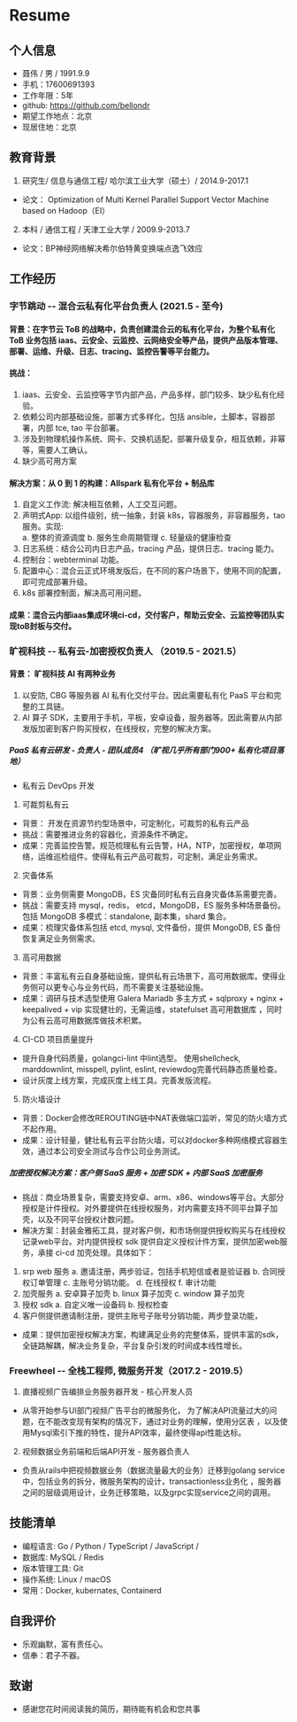 # Resume


## 个人信息
- 聂伟 / 男 / 1991.9.9
- 手机：17600691393
- 工作年限：5年
- github: https://github.com/bellondr
- 期望工作地点：北京
- 现居住地：北京

## 教育背景
1. 研究生/ 信息与通信工程/ 哈尔滨工业大学（硕士）/ 2014.9-2017.1
- 论文： Optimization of Multi Kernel Parallel Support Vector Machine based on Hadoop（EI）
2. 本科 / 通信工程 / 天津工业大学 / 2009.9-2013.7
- 论文：BP神经网络解决希尔伯特黄变换端点逸飞效应

## 工作经历 
### 字节跳动 -- 混合云私有化平台负责人 (2021.5 - 至今)
#### 背景：在字节云 ToB 的战略中，负责创建混合云的私有化平台，为整个私有化 ToB 业务包括 iaas、云安全、云监控、云网络安全等产品，提供产品版本管理、部署、运维、升级、日志、tracing、监控告警等平台能力。
#### 挑战：
1. iaas、云安全、云监控等字节内部产品，产品多样，部门较多、缺少私有化经验。
2. 依赖公司内部基础设施，部署方式多样化，包括 ansible，土脚本，容器部署，内部 tce, tao 平台部署。
3. 涉及到物理机操作系统、网卡、交换机适配，部署升级复杂，相互依赖，非幂等，需要人工确认。
4. 缺少高可用方案

#### 解决方案：从 0 到 1 的构建：Allspark 私有化平台 + 制品库
1. 自定义工作流: 解决相互依赖，人工交互问题。
2. 声明式App: 以组件级别，统一抽象，封装 k8s，容器服务，非容器服务，tao服务。实现:  
   a. 整体的资源调度
   b. 服务生命周期管理
   c. 轻量级的健康检查
3. 日志系统：结合公司内日志产品，tracing 产品，提供日志、tracing 能力。
4. 控制台：webterminal 功能。
5. 配置中心：混合云正式环境发版后，在不同的客户场景下，使用不同的配置，即可完成部署升级。
6. k8s 部署控制面，解决高可用问题。

#### 成果：混合云内部iaas集成环境ci-cd，交付客户，帮助云安全、云监控等团队实现toB封板与交付。

### 旷视科技 --  私有云-加密授权负责人 （2019.5 - 2021.5）
#### 背景： 旷视科技 AI 有两种业务

1. 以安防, CBG 等服务器 AI 私有化交付平台。因此需要私有化 PaaS 平台和完整的工具链。
2. AI 算子 SDK，主要用于手机，平板，安卓设备，服务器等。因此需要从内部发版加密到客户购买授权，在线授权，完整的解决方案。

##### PaaS 私有云研发 - 负责人 - 团队成员4 （旷视几乎所有部门900+ 私有化项目落地）
* 私有云 DevOps 开发
1. 可裁剪私有云
- 背景： 开发在资源节约型场景中，可定制化，可裁剪的私有云产品
- 挑战：需要推进业务的容器化，资源条件不确定。
- 成果：完善监控告警。规范梳理私有云告警，HA，NTP，加密授权，单项网络，运维巡检组件。使得私有云产品可裁剪，可定制，满足业务需求。
2. 灾备体系
- 背景：业务侧需要 MongoDB，ES 灾备同时私有云自身灾备体系需要完善。 
- 挑战：需要支持 mysql，redis， etcd，MongoDB，ES 服务多种场景备份。包括 MongoDB 多模式：standalone, 副本集，shard 集合。 
- 成果：梳理灾备体系包括 etcd, mysql, 文件备份，提供 MongoDB, ES 备份恢复满足业务侧需求。
3. 高可用数据
- 背景：丰富私有云自身基础设施，提供私有云场景下，高可用数据库。使得业务侧可以更专心与业务代码，而不需要关注基础设施。
- 成果：调研与技术选型使用 Galera Mariadb 多主方式 + sqlproxy + nginx + keepalived + vip 实现健壮的，无需运维，statefulset 高可用数据库 ，同时为公有云高可用数据库做技术积累。
4. CI-CD 项目质量提升
- 提升自身代码质量，golangci-lint 中lint选型。 使用shellcheck, marddownlint, misspell, pylint, eslint, reviewdog完善代码静态质量检查。
- 设计灰度上线方案，完成灰度上线工具。完善发版流程。
5. 防火墙设计
- 背景：Docker会修改REROUTING链中NAT表做端口监听，常见的防火墙方式不起作用。
- 成果：设计轻量，健壮私有云平台防火墙，可以对docker多种网络模式容器生效，通过本公司安全测试与合作公司业务测试。

##### 加密授权解决方案：客户侧 SaaS 服务 + 加密 SDK + 内部 SaaS 加密服务 
* 挑战：商业场景复杂，需要支持安卓、arm、x86、windows等平台。大部分授权是计件授权。对外要提供在线授权服务，对内需要支持不同平台算子加壳，以及不同平台授权计数问题。
* 解决方案：封装金雅拓工具，提对客户侧，和市场侧提供授权购买与在线授权记录web平台。对内提供授权 sdk 提供自定义授权计件方案，提供加密web服务，承接 ci-cd 加壳处理。具体如下：
1. srp web 服务
   a. 邀请注册，两步验证，包括手机短信或者是验证器
   b. 合同授权订单管理
   c. 主账号分销功能。
   d. 在线授权
   f. 审计功能
2. 加壳服务
   a. 安卓算子加壳
   b. linux 算子加壳
   c. window 算子加壳
4. 授权 sdk
   a. 自定义唯一设备码
   b. 授权检查
5. 客户侧提供邀请制注册，提供主账号子账号分销功能，两步登录功能，
* 成果：提供加密授权解决方案，构建满足业务的完整体系，提供丰富的sdk，全链路解耦，解决业务复杂，平台复杂引发的时间成本线性增长。

### Freewheel --  全栈工程师, 微服务开发（2017.2 - 2019.5）
1. 直播视频广告编排业务服务器开发 - 核心开发人员 
- 从零开始参与UI部门视频广告平台的微服务化， 为了解决API流量过大的问题，在不能改变现有架构的情况下，通过对业务的理解，使用分区表 ，以及使用Mysql索引下推的特性，提升API效率，最终使得api性能达标。
2. 视频数据业务前端和后端API开发 - 服务器负责人 
- 负责从rails中把视频数据业务（数据流量最大的业务）迁移到golang service中，包括业务的拆分，微服务架构的设计，transactionless业务化 ，服务器之间的层级调用设计，业务迁移策略，以及grpc实现service之间的调用。

## 技能清单
* 编程语言: Go / Python / TypeScript / JavaScript /
* 数据库: MySQL / Redis
* 版本管理工具: Git
* 操作系统: Linux / macOS
* 常用：Docker, kubernates, Containerd

## 自我评价
* 乐观幽默，富有责任心。
* 信奉：君子不器。

## 致谢
* 感谢您花时间阅读我的简历，期待能有机会和您共事
